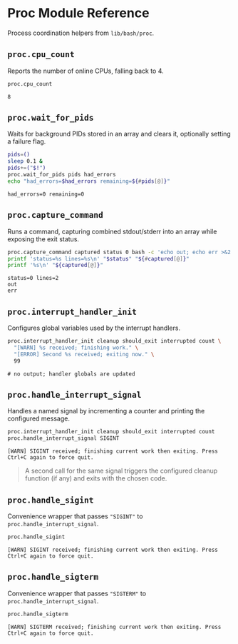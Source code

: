 # Proc Module Reference

Process coordination helpers from `lib/bash/proc`.

## `proc.cpu_count`
Reports the number of online CPUs, falling back to 4.

```bash
proc.cpu_count
```

```text
8
```

## `proc.wait_for_pids`
Waits for background PIDs stored in an array and clears it, optionally setting a failure flag.

```bash
pids=()
sleep 0.1 &
pids+=("$!")
proc.wait_for_pids pids had_errors
echo "had_errors=$had_errors remaining=${#pids[@]}"
```

```text
had_errors=0 remaining=0
```

## `proc.capture_command`
Runs a command, capturing combined stdout/stderr into an array while exposing the exit status.

```bash
proc.capture_command captured status 0 bash -c 'echo out; echo err >&2'
printf 'status=%s lines=%s\n' "$status" "${#captured[@]}"
printf '%s\n' "${captured[@]}"
```

```text
status=0 lines=2
out
err
```

## `proc.interrupt_handler_init`
Configures global variables used by the interrupt handlers.

```bash
proc.interrupt_handler_init cleanup should_exit interrupted count \
  "[WARN] %s received; finishing work." \
  "[ERROR] Second %s received; exiting now." \
  99
```

```text
# no output; handler globals are updated
```

## `proc.handle_interrupt_signal`
Handles a named signal by incrementing a counter and printing the configured message.

```bash
proc.interrupt_handler_init cleanup should_exit interrupted count
proc.handle_interrupt_signal SIGINT
```

```text
[WARN] SIGINT received; finishing current work then exiting. Press Ctrl+C again to force quit.
```

> A second call for the same signal triggers the configured cleanup function (if any) and exits with the chosen code.

## `proc.handle_sigint`
Convenience wrapper that passes `"SIGINT"` to `proc.handle_interrupt_signal`.

```bash
proc.handle_sigint
```

```text
[WARN] SIGINT received; finishing current work then exiting. Press Ctrl+C again to force quit.
```

## `proc.handle_sigterm`
Convenience wrapper that passes `"SIGTERM"` to `proc.handle_interrupt_signal`.

```bash
proc.handle_sigterm
```

```text
[WARN] SIGTERM received; finishing current work then exiting. Press Ctrl+C again to force quit.
```
